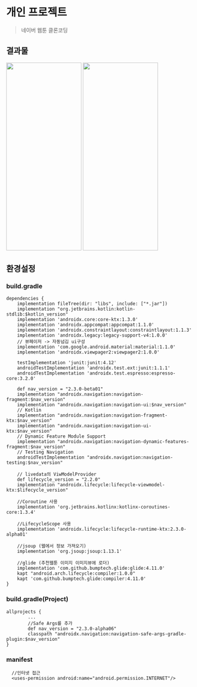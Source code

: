 개인 프로젝트
==============
>네이버 웹툰 클론코딩

결과물
-----------------

<div>
  <img width="200", height="500", src="https://user-images.githubusercontent.com/43267195/87907401-864c9c80-ca9f-11ea-8145-bd987212c473.gif">
  <img width="200", height="500", src="https://user-images.githubusercontent.com/43267195/89756030-4e73ca80-db1c-11ea-81db-7cab4e413ef9.jpg">
</div>

 
환경설정
-----------------
### build.gradle
```
dependencies {
    implementation fileTree(dir: "libs", include: ["*.jar"])
    implementation "org.jetbrains.kotlin:kotlin-stdlib:$kotlin_version"
    implementation 'androidx.core:core-ktx:1.3.0'
    implementation 'androidx.appcompat:appcompat:1.1.0'
    implementation 'androidx.constraintlayout:constraintlayout:1.1.3'
    implementation 'androidx.legacy:legacy-support-v4:1.0.0'
    // 뷰페이저 -> 자동넘김 ui구성
    implementation 'com.google.android.material:material:1.1.0'
    implementation 'androidx.viewpager2:viewpager2:1.0.0'

    testImplementation 'junit:junit:4.12'
    androidTestImplementation 'androidx.test.ext:junit:1.1.1'
    androidTestImplementation 'androidx.test.espresso:espresso-core:3.2.0'

    def nav_version = "2.3.0-beta01"
    implementation "androidx.navigation:navigation-fragment:$nav_version"
    implementation "androidx.navigation:navigation-ui:$nav_version"
    // Kotlin
    implementation "androidx.navigation:navigation-fragment-ktx:$nav_version"
    implementation "androidx.navigation:navigation-ui-ktx:$nav_version"
    // Dynamic Feature Module Support
    implementation "androidx.navigation:navigation-dynamic-features-fragment:$nav_version"
    // Testing Navigation
    androidTestImplementation "androidx.navigation:navigation-testing:$nav_version"

    // livedata의 ViwModelProvider
    def lifecycle_version = "2.2.0"
    implementation "androidx.lifecycle:lifecycle-viewmodel-ktx:$lifecycle_version"

    //Coroutine 사용
    implementation 'org.jetbrains.kotlinx:kotlinx-coroutines-core:1.3.4'

    //LifecycleScope 사용
    implementation 'androidx.lifecycle:lifecycle-runtime-ktx:2.3.0-alpha01'
    
    //jsoup (웹에서 정보 가져오기)
    implementation 'org.jsoup:jsoup:1.13.1'

    //glide (추천웹툰 이미지 이미지뷰에 로더)
    implementation 'com.github.bumptech.glide:glide:4.11.0'
    kapt "android.arch.lifecycle:compiler:1.0.0"
    kapt 'com.github.bumptech.glide:compiler:4.11.0'
}
```
### build.gradle(Project)
```
allprojects {
        ...
        //Safe Args를 추가
        def nav_version = "2.3.0-alpha06"
        classpath "androidx.navigation:navigation-safe-args-gradle-plugin:$nav_version"
}
```
### manifest
```
  //인터넷 접근
  <uses-permission android:name="android.permission.INTERNET"/> 
```

